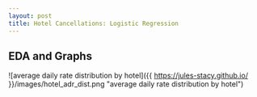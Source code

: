 ```yaml
---
layout: post
title: Hotel Cancellations: Logistic Regression
---
```


## EDA and Graphs


![average daily rate distribution by hotel]({{ https://jules-stacy.github.io/ }}/images/hotel_adr_dist.png "average daily rate distribution by hotel")
